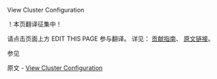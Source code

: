  View Cluster Configuration

 ！本页翻译征集中！

请点击页面上方 EDIT THIS PAGE 参与翻译。
详见：
[贡献指南]( https://github.com/JinMuInfo/MongoDB-Manual-zh/blob/master/CONTRIBUTING.md )、
[原文链接](  https://docs.mongodb.com/manual/tutorial/view-sharded-cluster-configuration/  )。

 参见

原文 - [View Cluster Configuration]( https://docs.mongodb.com/manual/tutorial/view-sharded-cluster-configuration/ )

